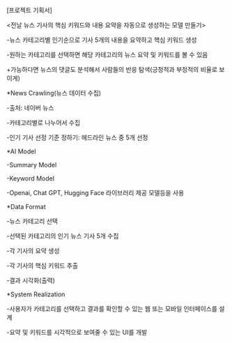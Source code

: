 [프로젝트 기획서]

<전날 뉴스 기사의 핵심 키워드와 내용 요약을 자동으로 생성하는 모델 만들기>

-뉴스 카테고리별 인기순으로 기사 5개의 내용을 요약하고 핵심 키워드 생성

-원하는 카테고리를 선택하면 해당 카테고리의 뉴스 요약 및 키워드를 볼 수 있음

+가능하다면 뉴스의 댓글도 분석해서 사람들의 반응 탐색(긍정적과 부정적의 비율로 보이게)


*News Crawling(뉴스 데이터 수집) 

-출처: 네이버 뉴스

-카테고리별로 나누어서 수집

-인기 기사 선정 기준 정하기: 헤드라인 뉴스 중 5개 선정


*AI Model

-Summary Model

-Keyword Model

-Openai, Chat GPT, Hugging Face 라이브러리 제공 모델등을 사용


*Data Format

-뉴스 카테고리 선택

-선택된 카테고리의 인기 뉴스 기사 5개 수집

-각 기사의 요약 생성

-각 기사의 핵심 키워드 추출

-결과 시각화(출력)


*System Realization

-사용자가 카테고리를 선택하고 결과를 확인할 수 있는 웹 또는 모바일 인터페이스를 설계

-요약 및 키워드를 시각적으로 보여줄 수 있는 UI를 개발
